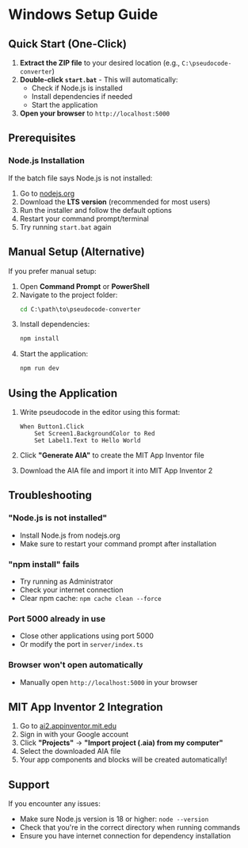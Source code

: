 # Windows Setup Guide

## Quick Start (One-Click)

1. **Extract the ZIP file** to your desired location (e.g., `C:\pseudocode-converter`)
2. **Double-click `start.bat`** - This will automatically:
   - Check if Node.js is installed
   - Install dependencies if needed
   - Start the application
3. **Open your browser** to `http://localhost:5000`

## Prerequisites

### Node.js Installation
If the batch file says Node.js is not installed:

1. Go to [nodejs.org](https://nodejs.org/)
2. Download the **LTS version** (recommended for most users)
3. Run the installer and follow the default options
4. Restart your command prompt/terminal
5. Try running `start.bat` again

## Manual Setup (Alternative)

If you prefer manual setup:

1. Open **Command Prompt** or **PowerShell**
2. Navigate to the project folder:
   ```cmd
   cd C:\path\to\pseudocode-converter
   ```
3. Install dependencies:
   ```cmd
   npm install
   ```
4. Start the application:
   ```cmd
   npm run dev
   ```

## Using the Application

1. Write pseudocode in the editor using this format:
   ```
   When Button1.Click
       Set Screen1.BackgroundColor to Red
       Set Label1.Text to Hello World
   ```

2. Click **"Generate AIA"** to create the MIT App Inventor file

3. Download the AIA file and import it into MIT App Inventor 2

## Troubleshooting

### "Node.js is not installed"
- Install Node.js from nodejs.org
- Make sure to restart your command prompt after installation

### "npm install" fails
- Try running as Administrator
- Check your internet connection
- Clear npm cache: `npm cache clean --force`

### Port 5000 already in use
- Close other applications using port 5000
- Or modify the port in `server/index.ts`

### Browser won't open automatically
- Manually open `http://localhost:5000` in your browser

## MIT App Inventor 2 Integration

1. Go to [ai2.appinventor.mit.edu](https://ai2.appinventor.mit.edu)
2. Sign in with your Google account
3. Click **"Projects"** → **"Import project (.aia) from my computer"**
4. Select the downloaded AIA file
5. Your app components and blocks will be created automatically!

## Support

If you encounter any issues:
- Make sure Node.js version is 18 or higher: `node --version`
- Check that you're in the correct directory when running commands
- Ensure you have internet connection for dependency installation